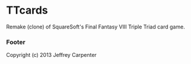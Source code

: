 # TTcards

Remake (clone) of SquareSoft's Final Fantasy VIII Triple Triad card game.

### Footer

Copyright (c) 2013 Jeffrey Carpenter
